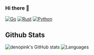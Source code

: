 ### Hi there 👋
[![Go](https://img.shields.io/badge/-Go-000?&logo=go)](https://github.com/denopink?tab=repositories&q=&type=&language=go)
[![Rust](https://img.shields.io/badge/-Rust-000?&logo=go)](https://github.com/denopink?tab=repositories&q=&type=&language=rust)
[![Python](https://img.shields.io/badge/-Python-000?&logo=python)](https://github.com/denopink?tab=repositories&q=&type=&language=python)

## Github Stats

![denopink's GitHub stats](https://github-readme-stats.vercel.app/api?username=denopink&show_icons=true&theme=panda)
![Languages](https://github-readme-stats.vercel.app/api/top-langs/?username=denopink&hide=html&title_color=ffffff&text_color=c9cacc&icon_color=2bbc8a&bg_color=1d1f21)

<!--
**denopink/denopink** is a ✨ _special_ ✨ repository because its `README.md` (this file) appears on your GitHub profile.

Here are some ideas to get you started:

- 🔭 I’m currently working on ...
- 🌱 I’m currently learning ...
- 👯 I’m looking to collaborate on ...
- 🤔 I’m looking for help with ...
- 💬 Ask me about ...
- 📫 How to reach me: ...
- 😄 Pronouns: ...
- ⚡ Fun fact: ...
-->
